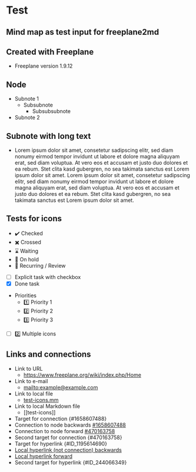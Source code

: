 # Test

## Mind map as test input for freeplane2md

## Created with Freeplane

- Freeplane version 1.9.12

## Node

- Subnote 1
  - Subsubnote
    - Subsubsubnote
- Subnote 2

## Subnote with long text

- Lorem ipsum dolor sit amet, consetetur sadipscing elitr, sed diam nonumy eirmod tempor invidunt ut labore et dolore magna aliquyam erat, sed diam voluptua. At vero eos et accusam et justo duo dolores et ea rebum. Stet clita kasd gubergren, no sea takimata sanctus est Lorem ipsum dolor sit amet. Lorem ipsum dolor sit amet, consetetur sadipscing elitr, sed diam nonumy eirmod tempor invidunt ut labore et dolore magna aliquyam erat, sed diam voluptua. At vero eos et accusam et justo duo dolores et ea rebum. Stet clita kasd gubergren, no sea takimata sanctus est Lorem ipsum dolor sit amet.

## Tests for icons

- :heavy_check_mark: Checked
- :heavy_multiplication_x: Crossed
- :hourglass: Waiting
- :stop_sign: On hold
- :repeat: Recurring / Review
- [ ] Explicit task with checkbox
- [x] Done task
- Priorities
  - :one: Priority 1
  - :two: Priority 2
  - :three: Priority 3
- [ ] :two: Multiple icons

## Links and connections

- Link to URL
  - <https://www.freeplane.org/wiki/index.php/Home>
- Link to e-mail
  - <mailto:example@example.com>
- Link to local file
  - [test-icons.mm](test-icons.mm)
- Link to local Markdown file
  - [[test-icons]]
- Target for connection {#1658607488}
- Connection to node backwards [#1658607488](#1658607488)
- Connection to node forward [#470163758](#470163758)
- Second target for connection {#470163758}
- Target for hyperlink {#ID_1195614690}
- [Local hyperlink (not connection) backwards](#ID_1195614690)
- [Local hyperlink forward](#ID_244066349)
- Second target for hyperlink {#ID_244066349}
